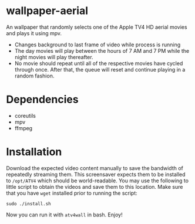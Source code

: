 # wallpaper-aerial
An wallpaper that randomly selects one of the Apple TV4 HD aerial movies and plays it using mpv. 
* Changes background to last frame of video while process is running
* The day movies will play between the hours of 7 AM and 7 PM while the night movies will play thereafter.
* No movie should repeat until all of the respective movies have cycled through once. After that, the queue will reset and continue playing in a random fashion.

# Dependencies
* coreutils
* mpv
* ffmpeg

# Installation
Download the expected video content manually to save the bandwidth of repeatedly streaming them.
This screensaver expects them to be installed to `/opt/ATV4` which should be world-readable. You may use the following to little script to obtain the videos and save them to this location. Make sure that you have `wget` installed prior to running the script:
```
sudo ./install.sh
```

Now you can run it with `atv4wall` in bash. Enjoy!
